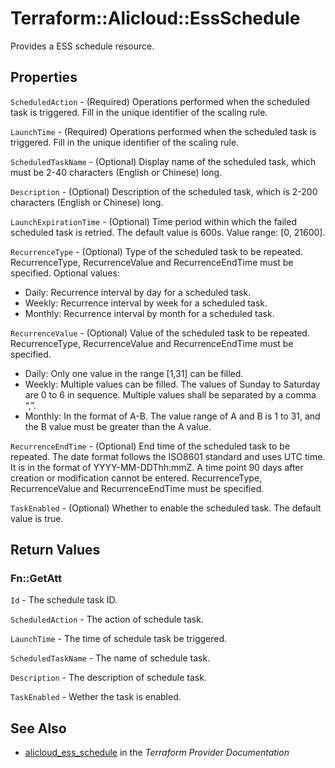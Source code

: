 # Terraform::Alicloud::EssSchedule

Provides a ESS schedule resource.

## Properties

`ScheduledAction` - (Required) Operations performed when the scheduled task is triggered. Fill in the unique identifier of the scaling rule.

`LaunchTime` - (Required) Operations performed when the scheduled task is triggered. Fill in the unique identifier of the scaling rule.

`ScheduledTaskName` - (Optional) Display name of the scheduled task, which must be 2-40 characters (English or Chinese) long.

`Description` - (Optional) Description of the scheduled task, which is 2-200 characters (English or Chinese) long.

`LaunchExpirationTime` - (Optional) Time period within which the failed scheduled task is retried. The default value is 600s. Value range: [0, 21600].

`RecurrenceType` - (Optional) Type of the scheduled task to be repeated. RecurrenceType, RecurrenceValue and RecurrenceEndTime must be specified. Optional values:
- Daily: Recurrence interval by day for a scheduled task.
- Weekly: Recurrence interval by week for a scheduled task.
- Monthly: Recurrence interval by month for a scheduled task.

`RecurrenceValue` - (Optional) Value of the scheduled task to be repeated. RecurrenceType, RecurrenceValue and RecurrenceEndTime must be specified.
- Daily: Only one value in the range [1,31] can be filled.
- Weekly: Multiple values can be filled. The values of Sunday to Saturday are 0 to 6 in sequence. Multiple values shall be separated by a comma “,”.
- Monthly: In the format of A-B. The value range of A and B is 1 to 31, and the B value must be greater than the A value.

`RecurrenceEndTime` - (Optional) End time of the scheduled task to be repeated. The date format follows the ISO8601 standard and uses UTC time. It is in the format of YYYY-MM-DDThh:mmZ. A time point 90 days after creation or modification cannot be entered. RecurrenceType, RecurrenceValue and RecurrenceEndTime must be specified.

`TaskEnabled` - (Optional) Whether to enable the scheduled task. The default value is true.


## Return Values

### Fn::GetAtt

`Id` - The schedule task ID.

`ScheduledAction` - The action of schedule task.

`LaunchTime` - The time of schedule task be triggered.

`ScheduledTaskName` - The name of schedule task.

`Description` - The description of schedule task.

`TaskEnabled` - Wether the task is enabled.

## See Also

* [alicloud_ess_schedule](https://www.terraform.io/docs/providers/alicloud/r/ess_schedule.html) in the _Terraform Provider Documentation_